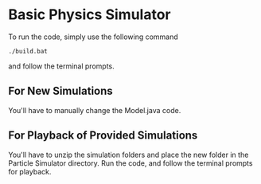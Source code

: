 # Basic Physics Simulator 
To run the code, simply use the following command
```
./build.bat
```
and follow the terminal prompts.

## For New Simulations
You'll have to manually change the Model.java code.

## For Playback of Provided Simulations
You'll have to unzip the simulation folders and place the new folder in the Particle Simulator directory.
Run the code, and follow the terminal prompts for playback.

